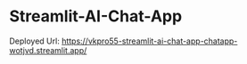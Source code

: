 # Streamlit-AI-Chat-App

Deployed Url: https://vkpro55-streamlit-ai-chat-app-chatapp-wotjvd.streamlit.app/

